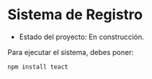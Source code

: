 <h1> Sistema de Registro</h1>

- Estado del proyecto: En construcción.

Para ejecutar el sistema, debes poner:

```npm install teact ```

